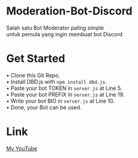# Moderation-Bot-Discord

Salah satu Bot Moderator paling simple 
<br>
untuk pemula yang ingin membuat bot Discord 

# Get Started

• Clone this Git Repo.
<br>
• Install DBD.js with `npm install dbd.js`.
<br>
• Paste your bot TOKEN in `server.js` at Line 5.
<br>
• Paste your bot PREFIX in `server.js` at Line 19.
<br>
• Write your bot BIO in `server.js` at Line 10.
<br>
• Done, your Bot can be used.

# Link 

<a href="https://youtube.com/channel/UCgGkgbSdBJUvA4ilZAHrQbA">My YouTube</a> 

